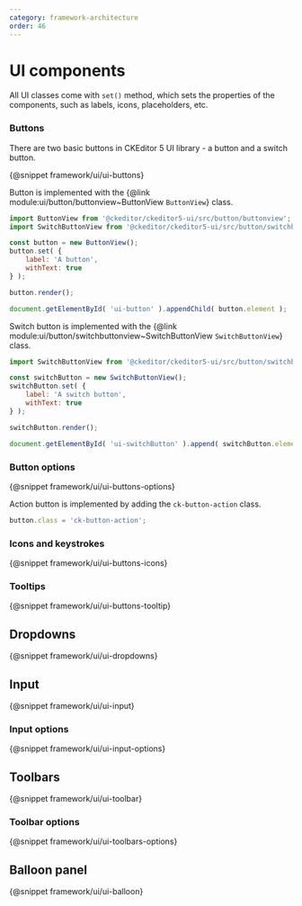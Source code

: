 ```yaml
---
category: framework-architecture
order: 46
---
```


# UI components

All UI classes come with `set()` method, which sets the properties of the components, such as labels, icons, placeholders, etc.

### Buttons

There are two basic buttons in CKEditor 5 UI library - a button and a switch button.

{@snippet framework/ui/ui-buttons}

Button is implemented with the {@link module:ui/button/buttonview~ButtonView `ButtonView`} class.

```js
import ButtonView from '@ckeditor/ckeditor5-ui/src/button/buttonview';
import SwitchButtonView from '@ckeditor/ckeditor5-ui/src/button/switchbuttonview';

const button = new ButtonView();
button.set( {
	label: 'A button',
	withText: true
} );

button.render();

document.getElementById( 'ui-button' ).appendChild( button.element );
```
Switch button is implemented with the {@link module:ui/button/switchbuttonview~SwitchButtonView `SwitchButtonView`} class.

```js
import SwitchButtonView from '@ckeditor/ckeditor5-ui/src/button/switchbuttonview';

const switchButton = new SwitchButtonView();
switchButton.set( {
	label: 'A switch button',
	withText: true
} );

switchButton.render();

document.getElementById( 'ui-switchButton' ).append( switchButton.element );
```

### Button options

{@snippet framework/ui/ui-buttons-options}

Action button is implemented by adding the `ck-button-action` class.

```js
button.class = 'ck-button-action';
```
### Icons and keystrokes

{@snippet framework/ui/ui-buttons-icons}

### Tooltips

{@snippet framework/ui/ui-buttons-tooltip}

## Dropdowns

{@snippet framework/ui/ui-dropdowns}

## Input

{@snippet framework/ui/ui-input}

### Input options

{@snippet framework/ui/ui-input-options}

## Toolbars

{@snippet framework/ui/ui-toolbar}

### Toolbar options

{@snippet framework/ui/ui-toolbars-options}


## Balloon panel

{@snippet framework/ui/ui-balloon}

